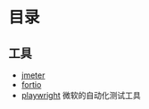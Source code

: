 # 目录

## 工具

- [jmeter](./1jmeter/0目录.md)
- [fortio](https://github.com/fortio/fortio)
- [playwright](https://playwright.dev/docs/intro) 微软的自动化测试工具